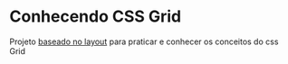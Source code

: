 # Conhecendo CSS Grid
Projeto [baseado no layout](https://www.figma.com/community/file/827235717261259604?preview=fullscreen) para praticar e conhecer os conceitos do css Grid

